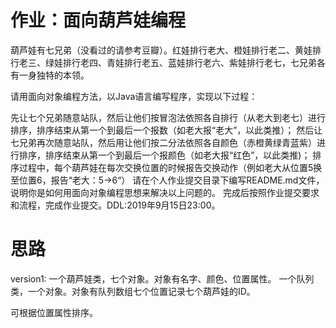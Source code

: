 # 作业：面向葫芦娃编程
葫芦娃有七兄弟（没看过的请参考豆瓣）。红娃排行老大、橙娃排行老二、黄娃排行老三、绿娃排行老四、青娃排行老五、蓝娃排行老六、紫娃排行老七，七兄弟各有一身独特的本领。

请用面向对象编程方法，以Java语言编写程序，实现以下过程：

先让七个兄弟随意站队，然后让他们按冒泡法依照各自排行（从老大到老七）进行排序，排序结束从第一个到最后一个报数（如老大报“老大”，以此类推）；
然后让七兄弟再次随意站队，然后用让他们按二分法依照各自颜色（赤橙黄绿青蓝紫）进行排序，排序结束从第一个到最后一个报颜色（如老大报“红色”，以此类推)；
排序过程中，每个葫芦娃在每次交换位置的时候报告交换动作（例如老大从位置5换至位置6，报告“老大：5->6“）
请在个人作业提交目录下编写README.md文件，说明你是如何用面向对象编程思想来解决以上问题的。
完成后按照作业提交要求和流程，完成作业提交。DDL:2019年9月15日23:00。

# 思路

 version1:
 一个葫芦娃类，七个对象。对象有名字、颜色、位置属性。
 一个队列类，一个对象。对象有队列数组七个位置记录七个葫芦娃的ID。

 可根据位置属性排序。